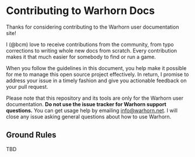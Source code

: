 # Contributing to Warhorn Docs

Thanks for considering contributing to the Warhorn user documentation site!

I (@bcm) love to receive contributions from the community, from typo corrections to writing whole new docs from scratch. Every contribution makes it that much easier for somebody to find or run a game.

When you follow the guidelines in this document, you help make it possible for me to manage this open source project effectively. In return, I promise to address your issue in a timely fashion and give you actionable feedback on your pull request.

Please note that this repository and its tools are only for the Warhorn user documentation. **Do not use the issue tracker for Warhorn support questions.** You can get usage help by emailing [info@warhorn.net](info@warhorn.net). I will close any issue asking general questions about how to use Warhorn.

## Ground Rules

TBD
